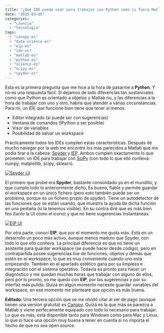 ```yaml
---
title: "¿Qué IDE puedo usar para trabajar con Python como si fuera Matlab?"
date: "2015-03-05"
categories: 
  - "ciencia"
  - "tecnologia"
tags: 
  - "canopy-es"
  - "data-science-es"
  - "eip-es"
  - "ide-es"
  - "matlab-es"
  - "python-es"
  - "science-es"
  - "scipy-es"
  - "spyder-es"
---
```


Esta es la primera pregunta que me hice a la hora de pasarme a **Python**. Y no es una respuesta fácil. Si dejamos de lado diferencias tan sustanciales como que Python es orientado a objetos y Matlab no, y las diferencias a la hora de trabajar con uno y otro, habría que atender a varias circunstancias. Para mi, un IDE que funcione bien tiene que tener al menos:

- Editor integrado (si puede ser con sugerencias)
- Ventana de comandos (IPython a ser posible)
- Visor de variables
- Posibilidad de salvar un workspace

Prácticamente todos los IDEs cumplen estas características. Después de mucho navegar por la web me encontré los más parecidos a Matlab que me podía tirar a la cabeza: [Spyder](https://code.google.com/p/spyderlib/) y [IEP](http://www.iep-project.org). Ambos cumplen exactamente lo que prometen: un IDE para trabajar con [SciPy](http://www.scipy.org) (con todo lo que ello conlleva: numpy, matplotlib, scipy, sklearn).

[![Spyder UI](https://fjesusmartinez.files.wordpress.com/2015/03/spyder.jpg?w=300)](https://fjesusmartinez.files.wordpress.com/2015/03/spyder.jpg)

El primero que probé era **Spyder**, bastante consolidado ya en el mundillo, y que cumple todo lo anteriormente dicho. Es bueno, fiable y permite guardar el workspace en un único fichero (pero esto también puede ser un problema, porque es un fichero propio de spyder). Tiene un autodetector de las funciones que se están usando, que muestra la ayuda de dicha función en una pestaña (si la tenemos visible). En su contra diré que es más bien feo (tanto la UI como el icono) y que no tiene sugerencias instantáneas.

[![EIP UI](https://fjesusmartinez.files.wordpress.com/2015/03/eip.jpg?w=300)](https://fjesusmartinez.files.wordpress.com/2015/03/eip.jpg)

Por otra parte, conocí **EIP**, que por el momento me gusta más. Está en un desarrollo un poco más activo, aunque menos maduro que Spyder, con todo lo que ello conlleva. La principal diferencia es que no tiene un asistente para guardar workspace (se puede hacer desde código), pero en contrapartida posee sugerencias _live_ de funciones, objetos y demás que estén en el workspace, lo que es muy conveniente cuando uno está empezando. También en el apartado estético gana por su limpieza e integración con el sistema operativo. Todavía es pronto para hacer un diagnóstico y me quedan muchas horas que trabajar con alguno de ellos, pero por lo pronto, yo me quedo con **EIP**, por las sugerencias y por su interfaz más pulida. Quizá en algún momento necesite guardar variables del workspace, en ese momento me plantearé que opción es más buena.

**Editado**: Una tercera opción que se me olvidó citar al ser de pago (aunque tienen una versión gratuita) es [Canopy](https://www.enthought.com/products/canopy/). Quizá es la que más se parezca a Matlab y viene perfecamente equipado con todo lo necesario para trabajar. Lo que es más, está disponible tanto para Windows como para Mac y Linux, lo que lo hace una opción muy buena a tener en cuenta si no importa el hecho de que no sea open source.
